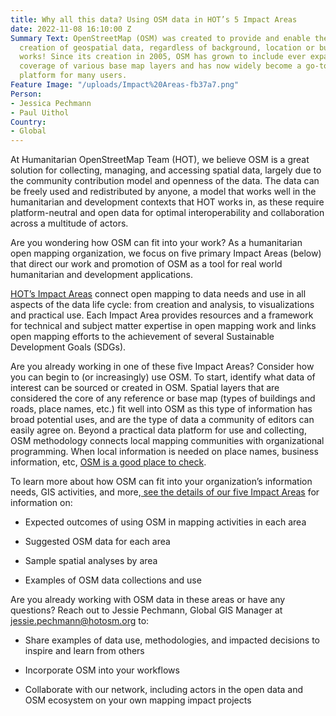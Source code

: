 ```yaml
---
title: Why all this data? Using OSM data in HOT’s 5 Impact Areas
date: 2022-11-08 16:10:00 Z
Summary Text: OpenStreetMap (OSM) was created to provide and enable the free and open
  creation of geospatial data, regardless of background, location or budget. And it
  works! Since its creation in 2005, OSM has grown to include ever expanding and deepening
  coverage of various base map layers and has now widely become a go-to spatial data
  platform for many users.
Feature Image: "/uploads/Impact%20Areas-fb37a7.png"
Person:
- Jessica Pechmann
- Paul Uithol
Country:
- Global
---
```


At Humanitarian OpenStreetMap Team (HOT), we believe OSM is a great solution for collecting, managing, and accessing spatial data, largely due to the community contribution model and openness of the data. The data can be freely used and redistributed by anyone, a model that works well in the humanitarian and development contexts that HOT works in, as these require platform-neutral and open data for optimal interoperability and collaboration across a multitude of actors.

Are you wondering how OSM can fit into your work? As a humanitarian open mapping organization, we focus on five primary Impact Areas (below) that direct our work and promotion of OSM as a tool for real world humanitarian and development applications.

[HOT’s Impact Areas](https://www.hotosm.org/impact-areas/) connect open mapping to data needs and use in all aspects of the data life cycle: from creation and analysis, to visualizations and practical use. Each Impact Area provides resources and a framework for technical and subject matter expertise in open mapping work and links open mapping efforts to the achievement of several Sustainable Development Goals (SDGs).

Are you already working in one of these five Impact Areas? Consider how you can begin to (or increasingly) use OSM. To start, identify what data of interest can be sourced or created in OSM. Spatial layers that are considered the core of any reference or base map (types of buildings and roads, place names, etc.) fit well into OSM as this type of information has broad potential uses, and are the type of data a community of editors can easily agree on. Beyond a practical data platform for use and collecting, OSM methodology connects local mapping communities with organizational programming. When local information is needed on place names, business information, etc, [OSM is a good place to check](https://data.humdata.org/organization/hot?).

To learn more about how OSM can fit into your organization’s information needs, GIS activities, and more,[ see the details of our five Impact Areas](https://www.hotosm.org/impact-areas/) for information on:

* Expected outcomes of using OSM in mapping activities in each area

* Suggested OSM data for each area

* Sample spatial analyses by area

* Examples of OSM data collections and use

Are you already working with OSM data in these areas or have any questions? Reach out to Jessie Pechmann, Global GIS Manager at[ jessie.pechmann@hotosm.org](mailto:jessie.pechmann@hotosm.org) to:

* Share examples of data use, methodologies, and impacted decisions to inspire and learn from others

* Incorporate OSM into your workflows

* Collaborate with our network, including actors in the open data and OSM ecosystem on your own mapping impact projects
